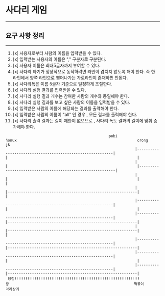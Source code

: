 # 사다리 게임

---

## 요구 사항 정리

--- 

1. [x] 사용자로부터 사람의 이름을 입력받을 수 있다.
2. [x] 입력받는 사용자의 이름은 "," 구분자로 구분된다.
3. [x] 사용자 이름은 최대5글자까지 부여할 수 있다.
4. [x] 사다리 타기가 정상적으로 동작하려면 라인이 겹치지 않도록 해야 한다. 즉 한 라인에서 양쪽 라인으로 뻗어나가는 가로라인이 존재하면 안된다. 
5. [x] 사다리폭은 이름 5글자 기준으로 일정하게 조절한다. 
6. [x] 사다리 실행 결과를 입력받을 수 있다. 
7. [x] 사다리 실행 결과 개수는 참여한 사람의 개수와 동일해야 한다. 
8. [x] 사다리 실행 결과를 보고 싶은 사람의 이름을 입력받을 수 있다.
9. [x] 입력받은 사람의 이름에 해당되는 결과를 출력해야 한다.
10. [x] 입력받은 사람의 이름이 "all" 인 경우 , 모든 결과를 출력해야 한다. 
11. [x] 사다리 출력 결과는 길이 제한이 없으므로 , 사다리 폭도 결과의 길이에 맞춰 증가해야 한다. 

```text
                                               pobi                                                       honux                                                       crong                                                          jk
                                                           |-----------------------------------------------------------|                                                           |                                                           |
                                                           |                                                           |                                                           |-----------------------------------------------------------|
                                                           |                                                           |                                                           |                                                           |
                                                           |                                                           |-----------------------------------------------------------|                                                           |
                                                           |-----------------------------------------------------------|                                                           |                                                           |
                                                           |-----------------------------------------------------------|                                                           |-----------------------------------------------------------|
                                                           |                                                           |-----------------------------------------------------------|                                                           |
                                                           |-----------------------------------------------------------|                                                           |-----------------------------------------------------------|
                                                           |-----------------------------------------------------------|                                                           |                                                           |
                                                           |-----------------------------------------------------------|                                                           |-----------------------------------------------------------|
 당첨!!!!!!!!!!!!!!!!!!!!!!!!!!!!!!!!!!!!!!!!!!!!!!!!!!!!!!!!!                                                           꽝                                                         떡볶이                                                        마라샹궈
```
